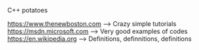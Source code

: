 

C++ potatoes

https://www.thenewboston.com --> Crazy simple tutorials
https://msdn.microsoft.com   --> Very good examples of codes
https://en.wikipedia.org     --> Definitions, definnitions, definitions
